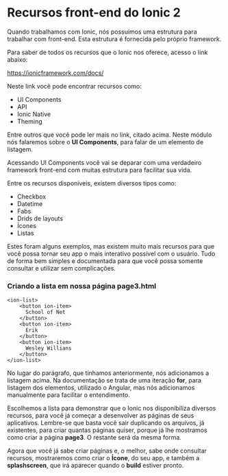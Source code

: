 # Recursos front-end do Ionic 2

Quando trabalhamos com Ionic, nós possuímos uma estrutura para trabalhar com front-end. Esta estrutura é fornecida pelo próprio framework.

Para saber de todos os recursos que o Ionic nos oferece, acesso o link abaixo:

<https://ionicframework.com/docs/>

Neste link você pode encontrar recursos como:

* UI Components
* API
* Ionic Native
* Theming

Entre outros que você pode ler mais no link, citado acima. Neste módulo nós falaremos sobre o **UI Components**, para falar de um elemento de listagem.

Acessando UI Components você vai se deparar com uma verdadeiro framework front-end com muitas estrutura para facilitar sua vida.

Entre os recursos disponíveis, existem diversos tipos como:

* Checkbox
* Datetime
* Fabs
* Drids de layouts
* Ícones
* Listas

Estes foram alguns exemplos, mas existem muito mais recursos para que você possa tornar seu app o mais interativo possível com o usuário. Tudo de forma bem simples e documentada para que você possa somente consultar e utilizar sem complicações.

### Criando a lista em nossa página page3.html

```
<ion-list>
    <button ion-item>
      School of Net
    </button>
    <button ion-item>
      Erik
    </button>
    <button ion-item>
      Wesley Willians
    </button>
</ion-list>
```

No lugar do parágrafo, que tínhamos anteriormente, nós adicionamos a listagem acima. Na documentação se trata de uma iteração **for**, para listagem dos elementos, utilizado o Angular, mas nós adicionamos manualmente para facilitar o entendimento.

Escolhemos a lista para demonstrar que o Ionic nos disponibiliza diversos recursos, para você já começar a desenvolver as páginas de seus aplicativos. Lembre-se que basta você sair duplicando os arquivos, já existentes, para criar quantas páginas quiser, porque já lhe mostramos como criar a página **page3**. O restante será da mesma forma.

Agora que você já sabe criar páginas e, o melhor, sabe onde consultar recursos, mostraremos como criar o **Ícone**, do seu app, e também a **splashscreen**, que irá aparecer quando o **build** estiver pronto.